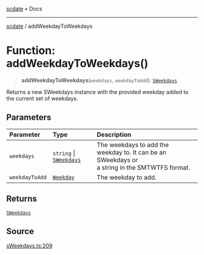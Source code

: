 [scdate](../README.md) • Docs

---

[scdate](../README.md) / addWeekdayToWeekdays

# Function: addWeekdayToWeekdays()

> **addWeekdayToWeekdays**(`weekdays`, `weekdayToAdd`): [`SWeekdays`](../classes/SWeekdays.md)

Returns a new SWeekdays instance with the provided weekday added to the
current set of weekdays.

## Parameters

| Parameter      | Type                                               | Description                                                                                        |
| :------------- | :------------------------------------------------- | :------------------------------------------------------------------------------------------------- |
| `weekdays`     | `string` \| [`SWeekdays`](../classes/SWeekdays.md) | The weekdays to add the weekday to. It can be an SWeekdays or<br />a string in the SMTWTFS format. |
| `weekdayToAdd` | [`Weekday`](../enumerations/Weekday.md)            | The weekday to add.                                                                                |

## Returns

[`SWeekdays`](../classes/SWeekdays.md)

## Source

[sWeekdays.ts:209](https://github.com/ericvera/scdate/blob/main/src/sWeekdays.ts#L209)
